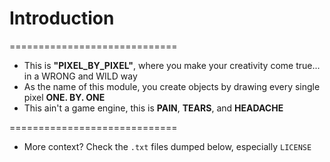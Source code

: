 # Introduction

=============================

- This is **"PIXEL_BY_PIXEL"**, where you make your creativity come true... in a WRONG and WILD way
- As the name of this module, you create objects by drawing every single pixel **ONE. BY. ONE**
- This ain't a game engine, this is **PAIN**, **TEARS**, and **HEADACHE**

=============================

* More context? Check the `.txt` files dumped below, especially `LICENSE`